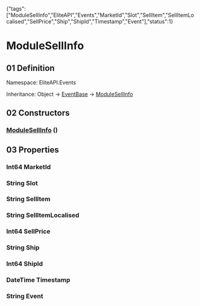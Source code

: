 {"tags":["ModuleSellInfo","EliteAPI","Events","MarketId","Slot","SellItem","SellItemLocalised","SellPrice","Ship","ShipId","Timestamp","Event"],"status":1}

# ModuleSellInfo

## 01 Definition

Namespace: <span class='code'>EliteAPI.Events</span>

Inheritance: <span class='code'>Object</span> → <span class='code'>[EventBase](../../EliteAPI/Events/EventBase.html)</span> → <span class='code'>[ModuleSellInfo](../../EliteAPI/Events/ModuleSellInfo.html)</span>

## 02 Constructors

### <span class='code'>[ModuleSellInfo](../../EliteAPI/Events/ModuleSellInfo.html)</span> ()

## 03 Properties

### <span class='code'>Int64</span> MarketId

### <span class='code'>String</span> Slot

### <span class='code'>String</span> SellItem

### <span class='code'>String</span> SellItemLocalised

### <span class='code'>Int64</span> SellPrice

### <span class='code'>String</span> Ship

### <span class='code'>Int64</span> ShipId

### <span class='code'>DateTime</span> Timestamp

### <span class='code'>String</span> Event

